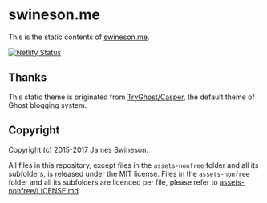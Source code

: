 # swineson.me

This is the static contents of [swineson.me](https://swineson.me).

[![Netlify Status](https://api.netlify.com/api/v1/badges/8208ce6d-ab3f-45e2-935f-2fbba4b38b96/deploy-status)](https://app.netlify.com/sites/swineson-me/deploys)

## Thanks

This static theme is originated from [TryGhost/Casper](https://github.com/TryGhost/Casper), the default theme of Ghost blogging system.

## Copyright

Copyright (c) 2015-2017 James Swineson.

All files in this repository, except files in the `assets-nonfree` folder and all its subfolders, is released under the MIT license. Files in the `assets-nonfree` folder and all its subfolders are licenced per file, please refer to [assets-nonfree/LICENSE.md](assets-nonfree/LICENSE.md).